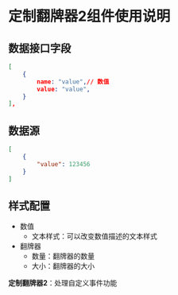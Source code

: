 # 定制翻牌器2组件使用说明

## 数据接口字段

```json
[
    {
        name: "value",// 数值
        value: "value",
    }
],
```

## 数据源

```json
[
    {
        "value": 123456
    }
]
```



## 样式配置

- 数值
  - 文本样式：可以改变数值描述的文本样式
- 翻牌器
  - 数量：翻牌器的数量
  - 大小：翻牌器的大小





**定制翻牌器2**：处理自定义事件功能